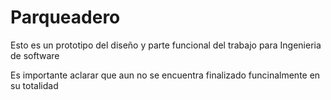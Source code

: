 # Parqueadero

Esto es un prototipo del diseño y parte funcional del trabajo para Ingenieria de software

Es importante aclarar que aun no se encuentra finalizado funcinalmente en su totalidad
